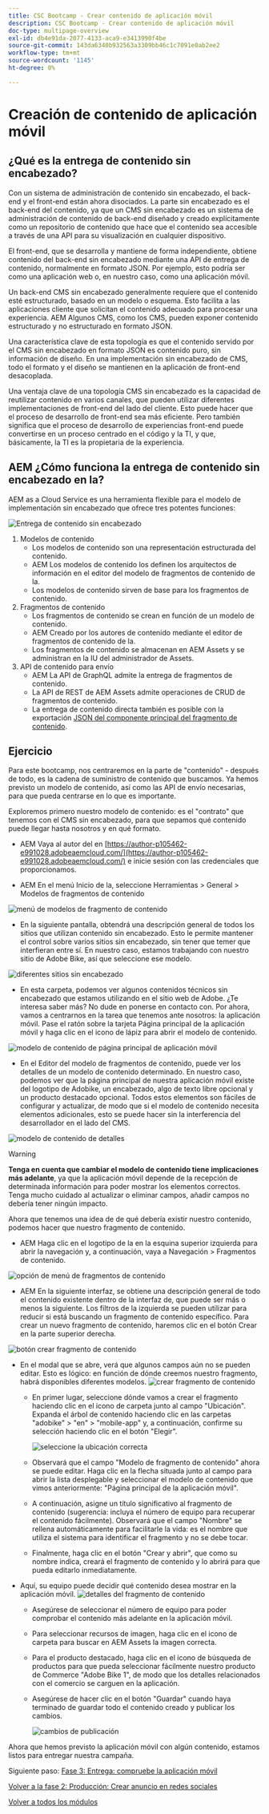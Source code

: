 ```yaml
---
title: CSC Bootcamp - Crear contenido de aplicación móvil
description: CSC Bootcamp - Crear contenido de aplicación móvil
doc-type: multipage-overview
exl-id: db4e91da-2077-4133-aca9-e3413990f4be
source-git-commit: 143da6340b932563a3309bb46c1c7091e0ab2ee2
workflow-type: tm+mt
source-wordcount: '1145'
ht-degree: 0%

---
```


# Creación de contenido de aplicación móvil

## ¿Qué es la entrega de contenido sin encabezado?

Con un sistema de administración de contenido sin encabezado, el back-end y el front-end están ahora disociados. La parte sin encabezado es el back-end del contenido, ya que un CMS sin encabezado es un sistema de administración de contenido de back-end diseñado y creado explícitamente como un repositorio de contenido que hace que el contenido sea accesible a través de una API para su visualización en cualquier dispositivo.

El front-end, que se desarrolla y mantiene de forma independiente, obtiene contenido del back-end sin encabezado mediante una API de entrega de contenido, normalmente en formato JSON. Por ejemplo, esto podría ser como una aplicación web o, en nuestro caso, como una aplicación móvil.

Un back-end CMS sin encabezado generalmente requiere que el contenido esté estructurado, basado en un modelo o esquema. Esto facilita a las aplicaciones cliente que solicitan el contenido adecuado para procesar una experiencia. AEM Algunos CMS, como los CMS, pueden exponer contenido estructurado y no estructurado en formato JSON.

Una característica clave de esta topología es que el contenido servido por el CMS sin encabezado en formato JSON es contenido puro, sin información de diseño. En una implementación sin encabezado de CMS, todo el formato y el diseño se mantienen en la aplicación de front-end desacoplada.

Una ventaja clave de una topología CMS sin encabezado es la capacidad de reutilizar contenido en varios canales, que pueden utilizar diferentes implementaciones de front-end del lado del cliente. Esto puede hacer que el proceso de desarrollo de front-end sea más eficiente. Pero también significa que el proceso de desarrollo de experiencias front-end puede convertirse en un proceso centrado en el código y la TI, y que, básicamente, la TI es la propietaria de la experiencia.

## AEM ¿Cómo funciona la entrega de contenido sin encabezado en la?

AEM as a Cloud Service es una herramienta flexible para el modelo de implementación sin encabezado que ofrece tres potentes funciones:

![Entrega de contenido sin encabezado](./images/prod-app-headless.png)

1. Modelos de contenido
   - Los modelos de contenido son una representación estructurada del contenido.
   - AEM Los modelos de contenido los definen los arquitectos de información en el editor del modelo de fragmentos de contenido de la.
   - Los modelos de contenido sirven de base para los fragmentos de contenido.
1. Fragmentos de contenido
   - Los fragmentos de contenido se crean en función de un modelo de contenido.
   - AEM Creado por los autores de contenido mediante el editor de fragmentos de contenido de la.
   - Los fragmentos de contenido se almacenan en AEM Assets y se administran en la IU del administrador de Assets.
1. API de contenido para envío
   - AEM La API de GraphQL admite la entrega de fragmentos de contenido.
   - La API de REST de AEM Assets admite operaciones de CRUD de fragmentos de contenido.
   - La entrega de contenido directa también es posible con la exportación [JSON del componente principal del fragmento de contenido](https://experienceleague.adobe.com/docs/experience-manager-core-components/using/components/content-fragment-component.html?lang=en).

## Ejercicio

Para este bootcamp, nos centraremos en la parte de &quot;contenido&quot; - después de todo, es la cadena de suministro de contenido que buscamos. Ya hemos previsto un modelo de contenido, así como las API de envío necesarias, para que pueda centrarse en lo que es importante.

Exploremos primero nuestro modelo de contenido: es el &quot;contrato&quot; que tenemos con el CMS sin encabezado, para que sepamos qué contenido puede llegar hasta nosotros y en qué formato.

- AEM Vaya al autor del en [https://author-p105462-e991028.adobeaemcloud.com/](https://author-p105462-e991028.adobeaemcloud.com/) e inicie sesión con las credenciales que proporcionamos.

- AEM En el menú Inicio de la, seleccione Herramientas \> General \> Modelos de fragmentos de contenido

![menú de modelos de fragmento de contenido](./images/prod-app-cfm.png)

- En la siguiente pantalla, obtendrá una descripción general de todos los sitios que utilizan contenido sin encabezado. Esto le permite mantener el control sobre varios sitios sin encabezado, sin tener que temer que interfieran entre sí. En nuestro caso, estamos trabajando con nuestro sitio de Adobe Bike, así que seleccione ese modelo.

![diferentes sitios sin encabezado](./images/prod-app-cfm-folder.png)

- En esta carpeta, podemos ver algunos contenidos técnicos sin encabezado que estamos utilizando en el sitio web de Adobe. ¿Te interesa saber más? No dude en ponerse en contacto con. Por ahora, vamos a centrarnos en la tarea que tenemos ante nosotros: la aplicación móvil. Pase el ratón sobre la tarjeta Página principal de la aplicación móvil y haga clic en el icono de lápiz para abrir el modelo de contenido.

![modelo de contenido de página principal de aplicación móvil](./images/prod-app-created-cfm.png)

- En el Editor del modelo de fragmentos de contenido, puede ver los detalles de un modelo de contenido determinado. En nuestro caso, podemos ver que la página principal de nuestra aplicación móvil existe del logotipo de Adobike, un encabezado, algo de texto libre opcional y un producto destacado opcional. Todos estos elementos son fáciles de configurar y actualizar, de modo que si el modelo de contenido necesita elementos adicionales, esto se puede hacer sin la interferencia del desarrollador en el lado del CMS.

![modelo de contenido de detalles](./images/prod-app-cfm-details.png)

>[!WARNING]
>
> **Tenga en cuenta que cambiar el modelo de contenido tiene implicaciones más adelante**, ya que la aplicación móvil depende de la recepción de determinada información para poder mostrar los elementos correctos. Tenga mucho cuidado al actualizar o eliminar campos, añadir campos no debería tener ningún impacto.

Ahora que tenemos una idea de de qué debería existir nuestro contenido, podemos hacer que nuestro fragmento de contenido.

- AEM Haga clic en el logotipo de la en la esquina superior izquierda para abrir la navegación y, a continuación, vaya a Navegación \> Fragmentos de contenido.

![opción de menú de fragmentos de contenido](./images/prod-cf-ui.png)

- AEM En la siguiente interfaz, se obtiene una descripción general de todo el contenido existente dentro de la interfaz de, que puede ser más o menos la siguiente. Los filtros de la izquierda se pueden utilizar para reducir si está buscando un fragmento de contenido específico. Para crear un nuevo fragmento de contenido, haremos clic en el botón Crear en la parte superior derecha.

![botón crear fragmento de contenido](./images/prod-app-create-cf.png)

- En el modal que se abre, verá que algunos campos aún no se pueden editar. Esto es lógico: en función de dónde creemos nuestro fragmento, habrá disponibles diferentes modelos.
  ![crear fragmento de contenido](./images/prod-app-create-cf-details.png)
   - En primer lugar, seleccione dónde vamos a crear el fragmento haciendo clic en el icono de carpeta junto al campo &quot;Ubicación&quot;. Expanda el árbol de contenido haciendo clic en las carpetas &quot;adobike&quot; \> &quot;en&quot; \> &quot;mobile-app&quot; y, a continuación, confirme su selección haciendo clic en el botón &quot;Elegir&quot;.

     ![seleccione la ubicación correcta](./images/prod-app-folder.png)
   - Observará que el campo &quot;Modelo de fragmento de contenido&quot; ahora se puede editar. Haga clic en la flecha situada junto al campo para abrir la lista desplegable y seleccionar el modelo de contenido que vimos anteriormente: &quot;Página principal de la aplicación móvil&quot;.
   - A continuación, asigne un título significativo al fragmento de contenido (sugerencia: incluya el número de equipo para recuperar el contenido fácilmente). Observará que el campo &quot;Nombre&quot; se rellena automáticamente para facilitarle la vida: es el nombre que utiliza el sistema para identificar el fragmento y no se debe tocar.
   - Finalmente, haga clic en el botón &quot;Crear y abrir&quot;, que como su nombre indica, creará el fragmento de contenido y lo abrirá para que pueda editarlo inmediatamente.

- Aquí, su equipo puede decidir qué contenido desea mostrar en la aplicación móvil. ![detalles del fragmento de contenido](./images/prod-cf-details.png)
   - Asegúrese de seleccionar el número de equipo para poder comprobar el contenido más adelante en la aplicación móvil.
   - Para seleccionar recursos de imagen, haga clic en el icono de carpeta para buscar en AEM Assets la imagen correcta.
   - Para el producto destacado, haga clic en el icono de búsqueda de productos para que pueda seleccionar fácilmente nuestro producto de Commerce &quot;Adobe Bike 1&quot;, de modo que los detalles relacionados con el comercio se carguen en la aplicación.
   - Asegúrese de hacer clic en el botón &quot;Guardar&quot; cuando haya terminado de guardar todo el contenido creado y publicar los cambios.

     ![cambios de publicación](./images/prod-app-publish.png)

Ahora que hemos previsto la aplicación móvil con algún contenido, estamos listos para entregar nuestra campaña.


Siguiente paso: [Fase 3: Entrega: compruebe la aplicación móvil](../delivery/app.md)

[Volver a la fase 2: Producción: Crear anuncio en redes sociales](./social.md)

[Volver a todos los módulos](../../overview.md)
